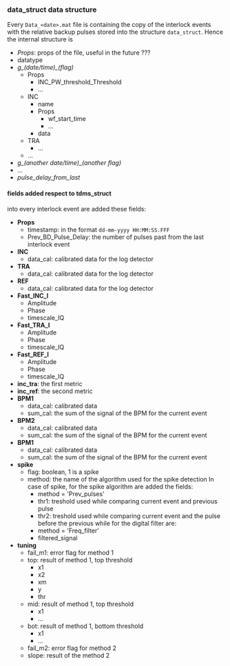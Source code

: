 ### data_struct data structure 

Every `Data_<date>.mat` file is containing the copy of the interlock events with the relative backup pulses stored into the structure `data_struct`. Hence the internal structure is

* *Props*: props of the file, useful in the future ???
 * datatype
* *g_(date/time)_(flag)*
  * Props
    * INC_PW_threshold_Threshold
    * ...
  * INC
    * name
    * Props
      * wf_start_time
      * ...
    * data
  * TRA
    * ...
  * ...
* *g_(another date/time)_(another flag)*
* ...
* *pulse_delay_from_last*

#### fields added respect to tdms_struct

into every interlock event are added these fields:
* __Props__
  * timestamp: in the format `dd-mm-yyyy HH:MM:SS.FFF`
  * Prev_BD_Pulse_Delay: the number of pulses past from the last interlock event
* __INC__
  * data_cal: calibrated data for the log detector
* __TRA__
  * data_cal: calibrated data for the log detector
* __REF__
  * data_cal: calibrated data for the log detector
* **Fast_INC_I**
  * Amplitude
  * Phase
  * timescale_IQ
* **Fast_TRA_I**
  * Amplitude
  * Phase
  * timescale_IQ
* **Fast_REF_I**
  * Amplitude
  * Phase
  * timescale_IQ
* __inc_tra__: the first metric
* __inc_ref__: the second metric
* **BPM1**
  * data_cal: calibrated data
  * sum_cal: the sum of the signal of the BPM for the current event
* **BPM2**
  * data_cal: calibrated data
  * sum_cal: the sum of the signal of the BPM for the current event
* **BPM1**
  * data_cal: calibrated data
  * sum_cal: the sum of the signal of the BPM for the current event
* **spike**
  * flag: boolean, 1 is a spike
  * method: the name of the algorithm used for the spike detection
    In case of spike, for the spike algorithm are added the fields:
    * method = 'Prev_pulses'
    * thr1: treshold used while comparing current event and previous pulse
    * thr2: treshold used while comparing current event and the pulse before the previous
    while for the digital filter are:
    * method = 'Freq_filter'
    * filtered_signal
* **tuning** 
  * fail_m1: error flag for method 1
  * top: result of method 1, top threshold
    *  x1
    *  x2
    *  xm
    *  y
    *  thr
  * mid: result of method 1, top threshold
    *  x1
    *  ...
  * bot: result of method 1, bottom threshold
    *  x1
    *  ...
  * fail_m2: error flag for method 2
  * slope: result of the method 2

